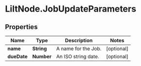 # LiltNode.JobUpdateParameters

## Properties

Name | Type | Description | Notes
------------ | ------------- | ------------- | -------------
**name** | **String** | A name for the Job. | [optional] 
**dueDate** | **Number** | An ISO string date. | [optional] 


